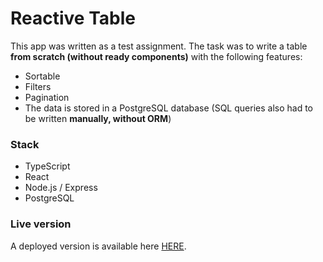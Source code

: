 # Reactive Table

This app was written as a test assignment. The task was to write a table **from scratch (without ready components)** with the following features:
- Sortable
- Filters
- Pagination
- The data is stored in a PostgreSQL database (SQL queries also had to be written **manually, without ORM**)

### Stack

- TypeScript
- React
- Node.js / Express
- PostgreSQL

### Live version

A deployed version is available here [HERE](https://reactive-table.cyclic.app).
